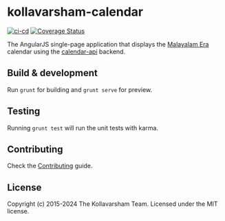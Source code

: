# kollavarsham-calendar

[![ci-cd](https://github.com/kollavarsham/calendar/actions/workflows/ci.yml/badge.svg)](https://github.com/kollavarsham/calendar/actions/workflows/ci.yml) [![Coverage Status](https://coveralls.io/repos/github/kollavarsham/calendar/badge.svg?branch=main)](https://coveralls.io/github/kollavarsham/calendar?branch=main)

The AngularJS single-page application that displays the [Malayalam Era](https://en.wikipedia.org/wiki/Kollam_era) calendar using the [calendar-api](https://github.com/kollavarsham/calendar-api) backend.

## Build & development

Run `grunt` for building and `grunt serve` for preview.

## Testing

Running `grunt test` will run the unit tests with karma.

## Contributing
Check the [Contributing](CONTRIBUTING.md) guide.

## License
Copyright (c) 2015-2024 The Kollavarsham Team. Licensed under the MIT license.

